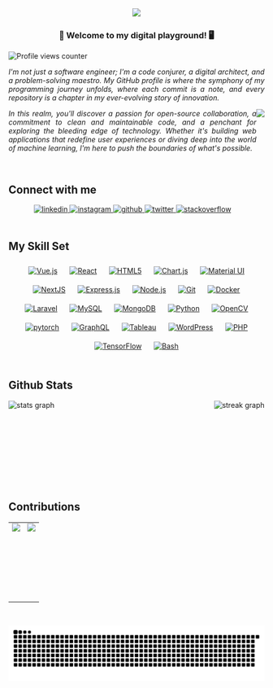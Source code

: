 <div align="center">
  
<img  src="https://capsule-render.vercel.app/api?text=Hey,%20I'm%20Niraj%20Gautam️&animation=twinkling&type=waving&color=timeGradient&height=150"/>
</div>

### <div align="center">🚀 Welcome to my digital playground! 🖥️  </div>
![Profile views counter](https://komarev.com/ghpvc/?username=niraj2477&&style=flat-square)  
  
<span style="text-align: justify;">

*I'm not just a software engineer; I'm a code conjurer, a digital architect, and a problem-solving maestro. My GitHub profile is where the symphony of my programming journey unfolds, where each commit is a note, and every repository is a chapter in my ever-evolving story of innovation.*  
 
 </span>

<div align="right">
<img src="https://media.giphy.com/media/CuuSHzuc0O166MRfjt/giphy.gif" align="right" height="200" width="" />
</div>  
  
<span style="text-align: justify;">

*In this realm, you'll discover a passion for open-source collaboration, a commitment to clean and maintainable code, and a penchant for exploring the bleeding edge of technology. Whether it's building web applications that redefine user experiences or diving deep into the world of machine learning, I'm here to push the boundaries of what's possible.* 

</span>
  

<br/>  


## Connect with me  
<div align="center">
<a href="https://linkedin.com/in/niraj-gautam-b81685229" target="_blank">
<img src=https://img.shields.io/badge/linkedin-%231E77B5.svg?&style=for-the-badge&logo=linkedin&logoColor=white alt=linkedin style="margin-bottom: 5px;" />
</a>
<a href="https://instagram.com/_gautam_niraj" target="_blank">
<img src=https://img.shields.io/badge/instagram-%23000000.svg?&style=for-the-badge&logo=instagram&logoColor=white alt=instagram style="margin-bottom: 5px;" />
</a>
<a href="https://github.com/niraj2477" target="_blank">
<img src=https://img.shields.io/badge/github-%2324292e.svg?&style=for-the-badge&logo=github&logoColor=white alt=github style="margin-bottom: 5px;" />
</a>
<a href="https://twitter.com/Nirajgautam196" target="_blank">
<img src=https://img.shields.io/badge/twitter-%2300acee.svg?&style=for-the-badge&logo=twitter&logoColor=white alt=twitter style="margin-bottom: 5px;" />
</a>
<a href="https://stackoverflow.com/users/20004462/niraj-gautam" target="_blank">
<img src=https://img.shields.io/badge/stackoverflow-%23F28032.svg?&style=for-the-badge&logo=stackoverflow&logoColor=white alt=stackoverflow style="margin-bottom: 5px;" />
</a>  
</div>  

<br>

## My Skill Set  


<div align="center">  
<a href="https://vuejs.org/" target="_blank"><img style="margin: 10px" src="https://profilinator.rishav.dev/skills-assets/vuejs-original-wordmark.svg" alt="Vue.js" height="50" /></a>  
<a href="https://reactjs.org/" target="_blank"><img style="margin: 10px" src="https://profilinator.rishav.dev/skills-assets/react-original-wordmark.svg" alt="React" height="50" /></a>  
<a href="https://en.wikipedia.org/wiki/HTML5" target="_blank"><img style="margin: 10px" src="https://profilinator.rishav.dev/skills-assets/html5-original-wordmark.svg" alt="HTML5" height="50" /></a>  
<a href="https://www.chartjs.org/" target="_blank"><img style="margin: 10px" src="https://profilinator.rishav.dev/skills-assets/logo-title.svg" alt="Chart.js" height="50" /></a>  
<a href="https://mui.com/" target="_blank"><img style="margin: 10px" src="https://profilinator.rishav.dev/skills-assets/mui.png" alt="Material UI" height="50" /></a>  
<a href="https://nextjs.org/" target="_blank"><img style="margin: 10px" src="https://profilinator.rishav.dev/skills-assets/nextjs.png" alt="NextJS" height="50" /></a>  
<a href="https://expressjs.com/" target="_blank"><img style="margin: 10px" src="https://profilinator.rishav.dev/skills-assets/express-original-wordmark.svg" alt="Express.js" height="50" /></a>  
<a href="https://nodejs.org/" target="_blank"><img style="margin: 10px" src="https://profilinator.rishav.dev/skills-assets/nodejs-original-wordmark.svg" alt="Node.js" height="50" /></a>  
<a href="https://github.com/" target="_blank"><img style="margin: 10px" src="https://profilinator.rishav.dev/skills-assets/git-scm-icon.svg" alt="Git" height="50" /></a>  
<a href="https://www.docker.com/" target="_blank"><img style="margin: 10px" src="https://profilinator.rishav.dev/skills-assets/docker-original-wordmark.svg" alt="Docker" height="50" /></a>  
<a href="https://laravel.com/" target="_blank"><img style="margin: 10px" src="https://profilinator.rishav.dev/skills-assets/laravel-plain-wordmark.svg" alt="Laravel" height="50" /></a>  
<a href="https://www.mysql.com/" target="_blank"><img style="margin: 10px" src="https://profilinator.rishav.dev/skills-assets/mysql-original-wordmark.svg" alt="MySQL" height="50" /></a>  
<a href="https://www.mongodb.com/" target="_blank"><img style="margin: 10px" src="https://profilinator.rishav.dev/skills-assets/mongodb-original-wordmark.svg" alt="MongoDB" height="50" /></a>  
<a href="https://www.python.org/" target="_blank"><img style="margin: 10px" src="https://profilinator.rishav.dev/skills-assets/python-original.svg" alt="Python" height="50" /></a>  
<a href="https://opencv.org/" target="_blank"><img style="margin: 10px" src="https://profilinator.rishav.dev/skills-assets/opencv-icon.svg" alt="OpenCV" height="50" /></a>  
<a href="https://pytorch.org/" target="_blank"><img style="margin: 10px" src="https://profilinator.rishav.dev/skills-assets/pytorch-icon.svg" alt="pytorch" height="50" /></a>  
<a href="https://graphql.org/" target="_blank"><img style="margin: 10px" src="https://profilinator.rishav.dev/skills-assets/graphql.png" alt="GraphQL" height="50" /></a>  
<a href="https://www.tableau.com/" target="_blank"><img style="margin: 10px" src="https://profilinator.rishav.dev/skills-assets/tableau.svg" alt="Tableau" height="50" /></a>  
<a href="https://wordpress.com/" target="_blank"><img style="margin: 10px" src="https://profilinator.rishav.dev/skills-assets/wordpress.png" alt="WordPress" height="50" /></a>  
<a href="https://www.php.net/" target="_blank"><img style="margin: 10px" src="https://profilinator.rishav.dev/skills-assets/php-original.svg" alt="PHP" height="50" /></a>  
<a href="https://www.tensorflow.org/" target="_blank"><img style="margin: 10px" src="https://profilinator.rishav.dev/skills-assets/tensorflow-icon.svg" alt="TensorFlow" height="50" /></a>  
<a href="https://www.gnu.org/software/bash/" target="_blank"><img style="margin: 10px" src="https://profilinator.rishav.dev/skills-assets/gnu_bash-icon.svg" alt="Bash" height="50" /></a>  
</div>


<br/>  



## Github Stats  
<div style="display:flex;justify-content:space-between; gap:10px">

<img src="https://github-readme-stats.vercel.app/api?username=niraj2477&hide_title=false&hide_rank=false&show_icons=true&include_all_commits=true&count_private=true&disable_animations=false&theme=tokyonight&locale=en&hide_border=true&order=1" height="150" alt="stats graph"  />


 <img src="https://streak-stats.demolab.com?user=niraj2477&locale=en&mode=weekly&theme=aura&hide_border=true&border_radius=5&order=3" height="150" alt="streak graph"  />
</div>
<br/>  

## Contributions

<table style="border:none" >
<tr style="border:none" >
<td style="border:none">
<a href="https://github.com/frappe/frappe">
  <img align="left" src="https://github-readme-stats.vercel.app/api/pin/?username=frappe&repo=frappe" height=150 />
</a>
</td >

<td style="border:none">
<a href="https://github.com/frappe/hrms">
  <img align="right" src="https://github-readme-stats.vercel.app/api/pin/?username=frappe&repo=hrms" height=150 />
</a>

</td>
</tr>
</table>


<br>

![Contribution graph](https://github.com/niraj2477/niraj2477/blob/output/github-contribution-grid-snake.svg)



  
